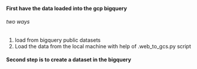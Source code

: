 #### First have the data loaded into the gcp bigquery 

###### two ways 
1. load from bigquery public datasets 
2. Load the data from the local machine with help of .web_to_gcs.py script

#### Second step is to create a dataset in the bigquery
